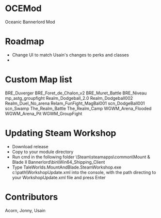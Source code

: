 # OCEMod
 Oceanic Bannerlord Mod

# Roadmap 
- Change UI to match Usain's changes to perks and classes 
- 

# Custom Map list 

BRE_Duverger
BRE_Foret_de_Chalon_v2
BRE_Muret_Battle
BRE_Niveau
mp_astg_groupfight
Realm_Dodgeball_2.0
Realm_Dodgeball002
Realm_Duel_No_arena
Relam_FunFight_MagBal001
scn_DodgeBall001
scn_Swamp
The_Realm_Battle
The_Realm_Camp 
WGWM_Arena_Flooded 
WGWM_Arena_Pit
WGWM_GroupFight

# Updating Steam Workshop 

- Download release 
- Copy to your module directory 
- Run cmd in the following folder \Steam\steamapps\common\Mount & Blade II Bannerlord\bin\Win64_Shipping_Client 
- Type TaleWorlds.MountAndBlade.SteamWorkshop.exe c:\path\WorkshopUpdate.xml into the console, with the path directing to your WorkshopUpdate.xml file and press Enter



# Contributors 
Acorn, Jonny, Usain 
